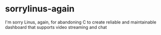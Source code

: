 # sorrylinus-again

I'm sorry Linus, again, for abandoning C to create reliable and maintainable dashboard that supports video streaming and chat
